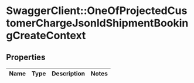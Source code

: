 # SwaggerClient::OneOfProjectedCustomerChargeJsonldShipmentBookingCreateContext

## Properties
Name | Type | Description | Notes
------------ | ------------- | ------------- | -------------

